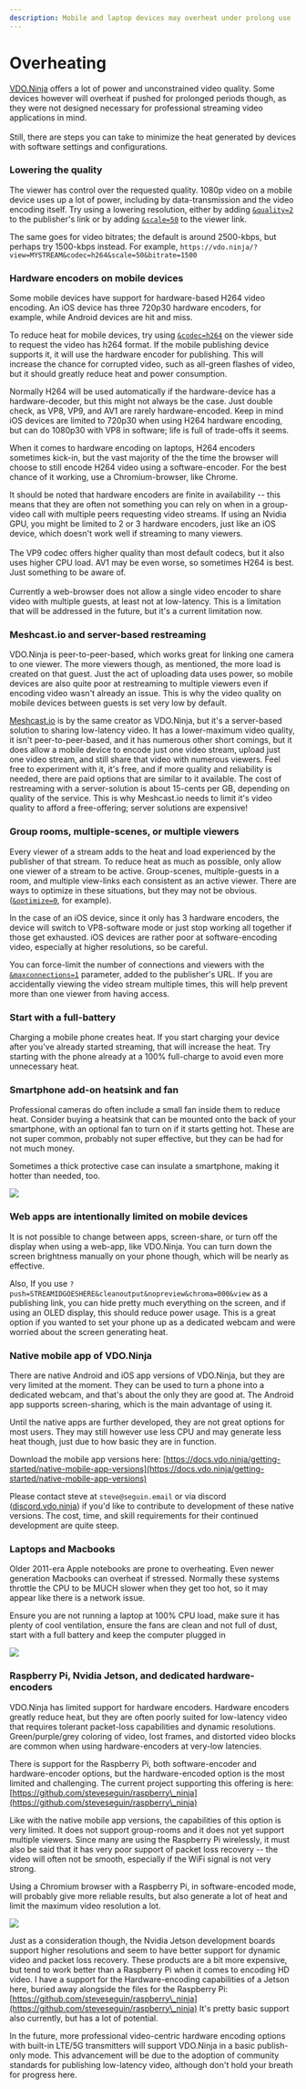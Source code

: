 ```yaml
---
description: Mobile and laptop devices may overheat under prolong use
---
```


# Overheating

[VDO.Ninja](https://vdo.ninja/) offers a lot of power and unconstrained video quality. Some devices however will overheat if pushed for prolonged periods though, as they were not designed necessary for professional streaming video applications in mind.\
\
Still, there are steps you can take to minimize the heat generated by devices with software settings and configurations.

### Lowering the quality&#x20;

The viewer has control over the requested quality. 1080p video on a mobile device uses up a lot of power, including by data-transmission and the video encoding itself. Try using a lowering resolution, either by adding [`&quality=2`](../advanced-settings/video-parameters/and-quality.md) to the publisher's link or by adding [`&scale=50`](../advanced-settings/view-parameters/scale.md) to the viewer link.

The same goes for video bitrates; the default is around 2500-kbps, but perhaps try 1500-kbps instead. For example, `https://vdo.ninja/?view=MYSTREAM&codec=h264&scale=50&bitrate=1500`

### Hardware encoders on mobile devices

Some mobile devices have support for hardware-based H264 video encoding. An iOS device has three 720p30 hardware encoders, for example, while Android devices are hit and miss.

To reduce heat for mobile devices, try using [`&codec=h264`](../advanced-settings/view-parameters/codec.md) on the viewer side to request the video has h264 format. If the mobile publishing device supports it, it will use the hardware encoder for publishing. This will increase the chance for corrupted video, such as all-green flashes of video, but it should greatly reduce heat and power consumption.

Normally H264 will be used automatically if the hardware-device has a hardware-decoder, but this might not always be the case. Just double check, as VP8, VP9, and AV1 are rarely hardware-encoded. Keep in mind iOS devices are limited to 720p30 when using H264 hardware encoding, but can do 1080p30 with VP8 in software; life is full of trade-offs it seems.

When it comes to hardware encoding on laptops, H264 encoders sometimes kick-in, but the vast majority of the the time the browser will choose to still encode H264 video using a software-encoder. For the best chance of it working, use a Chromium-browser, like Chrome.

It should be noted that hardware encoders are finite in availability -- this means that they are often not something you can rely on when in a group-video call with multiple peers requesting video streams. If using an Nvidia GPU, you might be limited to 2 or 3 hardware encoders, just like an iOS device, which doesn't work well if streaming to many viewers. \
\
The VP9 codec offers higher quality than most default codecs, but it also uses higher CPU load. AV1 may be even worse, so sometimes H264 is best. Just something to be aware of.\
\
Currently a web-browser does not allow a single video encoder to share video with multiple guests, at least not at low-latency. This is a limitation that will be addressed in the future, but it's a current limitation now.

### Meshcast.io and server-based restreaming

VDO.Ninja is peer-to-peer-based, which works great for linking one camera to one viewer. The more viewers though, as mentioned, the more load is created on that guest. Just the act of uploading data uses power, so mobile devices are also quite poor at restreaming to multiple viewers even if encoding video wasn't already an issue. This is why the video quality on mobile devices between guests is set very low by default.

[Meshcast.io](https://meshcast.io/) is by the same creator as VDO.Ninja, but it's a server-based solution to sharing low-latency video. It has a lower-maximum video quality, it isn't peer-to-peer-based, and it has numerous other short comings, but it does allow a mobile device to encode just one video stream, upload just one video stream, and still share that video with numerous viewers. Feel free to experiment with it, it's free, and if more quality and reliability is needed, there are paid options that are similar to it available. The cost of restreaming with a server-solution is about 15-cents per GB, depending on quality of the service. This is why Meshcast.io needs to limit it's video quality to afford a free-offering; server solutions are expensive!

### Group rooms, multiple-scenes, or multiple viewers

Every viewer of a stream adds to the heat and load experienced by the publisher of that stream. To reduce heat as much as possible, only allow one viewer of a stream to be active. Group-scenes, multiple-guests in a room, and multiple view-links each consistent as an active viewer. There are ways to optimize in these situations, but they may not be obvious. ([`&optimize=0`](../advanced-settings/video-bitrate-parameters/optimize.md), for example).

In the case of an iOS device, since it only has 3 hardware encoders, the device will switch to VP8-software mode or just stop working all together if those get exhausted. iOS devices are rather poor at software-encoding video, especially at higher resolutions, so be careful.

You can force-limit the number of connections and viewers with the [`&maxconnections=1`](../source-settings/and-maxconnections.md) parameter, added to the publisher's URL. If you are accidentally viewing the video stream multiple times, this will help prevent more than one viewer from having access.

### Start with a full-battery

Charging a mobile phone creates heat. If you start charging your device after you've already started streaming, that will increase the heat. Try starting with the phone already at a 100% full-charge to avoid even more unnecessary heat.

### Smartphone add-on heatsink and fan

Professional cameras do often include a small fan inside them to reduce heat. Consider buying a heatsink that can be mounted onto the back of your smartphone, with an optional fan to turn on if it starts getting hot. These are not super common, probably not super effective, but they can be had for not much money.

Sometimes a thick protective case can insulate a smartphone, making it hotter than needed, too.&#x20;

![](<../.gitbook/assets/image (4) (1) (1) (1).png>)

### Web apps are intentionally limited on mobile devices

It is not possible to change between apps, screen-share, or turn off the display when using a web-app, like VDO.Ninja. You can turn down the screen brightness manually on your phone though, which will be nearly as effective.

Also, If you use `?push=STREAMIDGOESHERE&cleanoutput&nopreview&chroma=000&view` as a publishing link, you can hide pretty much everything on the screen, and if using an OLED display, this should reduce power usage. This is a great option if you wanted to set your phone up as a dedicated webcam and were worried about the screen generating heat.

### Native mobile app of VDO.Ninja

There are native Android and iOS app versions of VDO.Ninja, but they are very limited at the moment. They can be used to turn a phone into a dedicated webcam, and that's about the only they are good at. The Android app supports screen-sharing, which is the main advantage of using it.

Until the native apps are further developed, they are not great options for most users. They may still however use less CPU and may generate less heat though, just due to how basic they are in function.

Download the mobile app versions here: [https://docs.vdo.ninja/getting-started/native-mobile-app-versions](https://docs.vdo.ninja/getting-started/native-mobile-app-versions)

Please contact steve at `steve@seguin.email` or via discord ([discord.vdo.ninja](https://discord.vdo.ninja)) if you'd like to contribute to development of these native versions. The cost, time, and skill requirements for their continued development are quite steep.

### Laptops and Macbooks

Older 2011-era Apple notebooks are prone to overheating. Even newer generation Macbooks can overheat if stressed. Normally these systems throttle the CPU to be MUCH slower when they get too hot, so it may appear like there is a network issue.&#x20;

Ensure you are not running a laptop at 100% CPU load, make sure it has plenty of cool ventilation, ensure the fans are clean and not full of dust, start with a full battery and keep the computer plugged in

![](<../.gitbook/assets/image (5) (1) (1) (1).png>)

### Raspberry Pi, Nvidia Jetson, and dedicated hardware-encoders

VDO.Ninja has limited support for hardware encoders. Hardware encoders greatly reduce heat, but they are often poorly suited for low-latency video that requires tolerant packet-loss capabilities and dynamic resolutions. Green/purple/grey coloring of video, lost frames, and distorted video blocks are common when using hardware-encoders at very-low latencies.&#x20;

There is support for the Raspberry Pi, both software-encoder and hardware-encoder options, but the hardware-encoded option is the most limited and challenging. The current project supporting this offering is here: [https://github.com/steveseguin/raspberry\_ninja](https://github.com/steveseguin/raspberry\_ninja)

Like with the native mobile app versions, the capabilities of this option is very limited. It does not support group-rooms and it does not yet support multiple viewers. Since many are using the Raspberry Pi wirelessly, it must also be said that it has very poor support of packet loss recovery -- the video will often not be smooth, especially if the WiFi signal is not very strong.&#x20;

Using a Chromium browser with a Raspberry Pi, in software-encoded mode, will probably give more reliable results, but also generate a lot of heat and limit the maximum video resolution a lot.

![](<../.gitbook/assets/image (6) (1) (1) (1).png>)

Just as a consideration though, the Nvidia Jetson development boards support higher resolutions and seem to have better support for dynamic video and packet loss recovery. These products are a bit more expensive, but tend to work better than a Raspberry Pi when it comes to encoding HD video. I have a support for the Hardware-encoding capabilities of a Jetson here, buried away alongside the files for the Raspberry Pi: [https://github.com/steveseguin/raspberry\_ninja](https://github.com/steveseguin/raspberry\_ninja) It's pretty basic support also currently, but has a lot of potential.

In the future, more professional video-centric hardware encoding options with built-in LTE/5G transmitters will support VDO.Ninja in a basic publish-only mode. This advancement will be due to the adoption of community standards for publishing low-latency video, although don't hold your breath for progress here.
